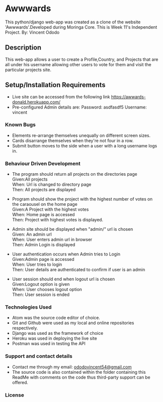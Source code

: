 # Awwwards

This python/django web-app was created as a clone of the website 'Awwwards'.Developed during Moringa Core. This is Week 11's Independent Project.
By: Vincent Ododo

## Description
This web-app allows a user to create a Profile,Country, and Projects that are all under his username allowing other users to vote for them and visit the particular projects site.

## Setup/Installation Requirements
* Live site can be accessed from the following link https://awwards-donald.herokuapp.com/
* Pre-configured Admin details are:
Password: asdfasdf5
Username: vincent

### Known Bugs
* Elements re-arrange themselves unequally on different screen sizes.
* Cards disarrange themselves when they're not four in a row.
* Submit button moves to the side when a user with a long username logs in.

### Behaviour Driven Development
* The program should return all projects on the directories page<br>
Given:All projects<br>
When: Url is changed to directory page<br>
Then: All projects are displayed<br>

* Program should show the project with the highest number of votes on the caraousel on the home page<br>
Given:A Project with the highest votes<br>
When: Home page is accessed <br>
Then: Project with highest votes is displayed.<br>

* Admin site should be displayed when "admin/" url is chosen<br>
Given: An admin url<br>
When: User enters admin url in browser<br>
Then: Admin Login is displayed<br>

* User authentication occurs when Admin tries to Login<br>
Given:Admin page is accessed<br>
When: User tries to login<br>
Then: User details are authenticated to confirm if user is an admin<br>

* User session should end when logout url is chosen<br>
Given:Logout option is given<br>
When: User chooses logout option<br>
Then: User session is ended<br>


### Technologies Used
* Atom was the source code editor of choice.
* Git and Github were used as my local and online repositories respectively.
* Django was used as the framework of choice
* Heroku was used in deploying the live site
* Postman was used in testing the API


### Support and contact details
* Contact me through my email: ododovincent54@gmail.com
* The source code is also contained within the folder containing this ReadMe with comments on the code thus third-party support can be offered.

### License



